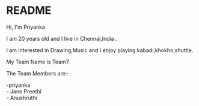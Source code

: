 # README
<!DOCTYPE html>
<html>
  <head>
    <title>Self-Introduction</title>
  </head>
  <body>
    <p>Hi, I'm Priyanka<p>
    <p>I am 20 years old and I live in Chennai,India .</p>
    <p>I am interested in Drawing,Music and I enjoy playing kabadi,khokho,shuttle.</p>
    <p>My Team Name is Team7.</p>
    <p>The Team Members are:-<p>
    <p> -priyanka<br>  - Jane Preethi <br>   - Anushruthi<p>

  </body>
</html>
